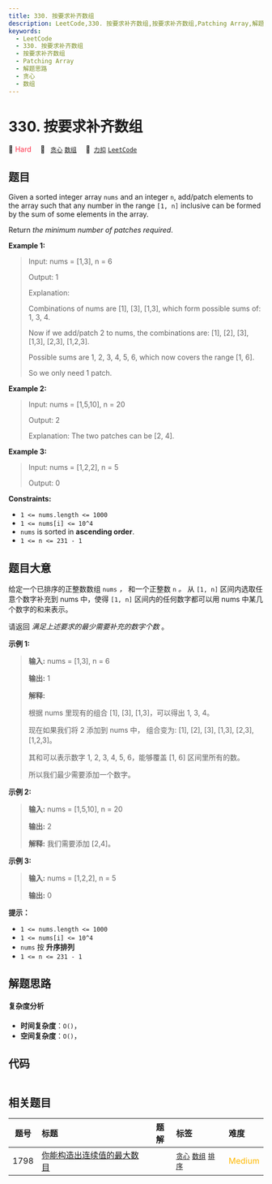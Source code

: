 ```yaml
---
title: 330. 按要求补齐数组
description: LeetCode,330. 按要求补齐数组,按要求补齐数组,Patching Array,解题思路,贪心,数组
keywords:
  - LeetCode
  - 330. 按要求补齐数组
  - 按要求补齐数组
  - Patching Array
  - 解题思路
  - 贪心
  - 数组
---
```


# 330. 按要求补齐数组

🔴 <font color=#ff334b>Hard</font>&emsp; 🔖&ensp; [`贪心`](/tag/greedy.md) [`数组`](/tag/array.md)&emsp; 🔗&ensp;[`力扣`](https://leetcode.cn/problems/patching-array) [`LeetCode`](https://leetcode.com/problems/patching-array)

## 题目

Given a sorted integer array `nums` and an integer `n`, add/patch elements to
the array such that any number in the range `[1, n]` inclusive can be formed
by the sum of some elements in the array.

Return _the minimum number of patches required_.



**Example 1:**

> Input: nums = [1,3], n = 6
> 
> Output: 1
> 
> Explanation:
> 
> Combinations of nums are [1], [3], [1,3], which form possible sums of: 1, 3, 4.
> 
> Now if we add/patch 2 to nums, the combinations are: [1], [2], [3], [1,3], [2,3], [1,2,3].
> 
> Possible sums are 1, 2, 3, 4, 5, 6, which now covers the range [1, 6].
> 
> So we only need 1 patch.

**Example 2:**

> Input: nums = [1,5,10], n = 20
> 
> Output: 2
> 
> Explanation: The two patches can be [2, 4].

**Example 3:**

> Input: nums = [1,2,2], n = 5
> 
> Output: 0

**Constraints:**

  * `1 <= nums.length <= 1000`
  * `1 <= nums[i] <= 10^4`
  * `nums` is sorted in **ascending order**.
  * `1 <= n <= 231 - 1`


## 题目大意

给定一个已排序的正整数数组 `nums` _，_ 和一个正整数 `n` _。_ 从 `[1, n]` 区间内选取任意个数字补充到 nums 中，使得
`[1, n]` 区间内的任何数字都可以用 nums 中某几个数字的和来表示。

请返回 _满足上述要求的最少需要补充的数字个数_  。



**示例  1:**

> 
> 
> 
> 
> 
> **输入:** nums = [1,3], n = 6
> 
> **输出:** 1 
> 
> **解释:**
> 
> 根据 nums 里现有的组合 [1], [3], [1,3]，可以得出 1, 3, 4。
> 
> 现在如果我们将 2 添加到 nums 中， 组合变为: [1], [2], [3], [1,3], [2,3], [1,2,3]。
> 
> 其和可以表示数字 1, 2, 3, 4, 5, 6，能够覆盖 [1, 6] 区间里所有的数。
> 
> 所以我们最少需要添加一个数字。

**示例 2:**

> 
> 
> 
> 
> 
> **输入:** nums = [1,5,10], n = 20
> 
> **输出:** 2
> 
> **解释:** 我们需要添加 [2,4]。
> 
> 

**示例  3:**

> 
> 
> 
> 
> 
> **输入:** nums = [1,2,2], n = 5
> 
> **输出:** 0
> 
> 



**提示：**

  * `1 <= nums.length <= 1000`
  * `1 <= nums[i] <= 10^4`
  * `nums` 按 **升序排列**
  * `1 <= n <= 231 - 1`


## 解题思路

#### 复杂度分析

- **时间复杂度**：`O()`，
- **空间复杂度**：`O()`，

## 代码

```javascript

```

## 相关题目

<!-- prettier-ignore -->
| 题号 | 标题 | 题解 | 标签 | 难度 |
| :------: | :------ | :------: | :------ | :------ |
| 1798 | [你能构造出连续值的最大数目](https://leetcode.com/problems/maximum-number-of-consecutive-values-you-can-make) |  |  [`贪心`](/tag/greedy.md) [`数组`](/tag/array.md) [`排序`](/tag/sorting.md) | <font color=#ffb800>Medium</font> |